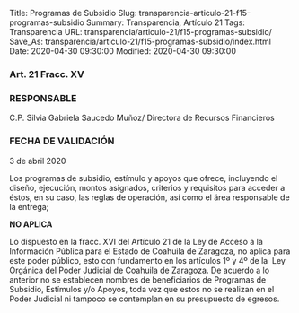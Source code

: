 Title: Programas de Subsidio
Slug: transparencia-articulo-21-f15-programas-subsidio
Summary: Transparencia, Artículo 21
Tags: Transparencia
URL: transparencia/articulo-21/f15-programas-subsidio/
Save_As: transparencia/articulo-21/f15-programas-subsidio/index.html
Date: 2020-04-30 09:30:00
Modified: 2020-04-30 09:30:00


### Art. 21 Fracc. XV

### RESPONSABLE

C.P. Silvia Gabriela Saucedo Muñoz/ Directora de Recursos Financieros

### FECHA DE VALIDACIÓN

3 de abril 2020

Los programas de subsidio, estímulo y apoyos que ofrece, incluyendo el diseño, ejecución, montos asignados, criterios y requisitos para acceder a éstos, en su caso, las reglas de operación, así como el área responsable de la entrega;

**NO APLICA**

Lo dispuesto en la fracc. XVI del Artículo 21 de la Ley de Acceso a la Información Pública para el Estado de Coahuila de Zaragoza, no aplica para este poder público, esto con fundamento en los artículos 1º y 4º de la  Ley Orgánica del Poder Judicial de Coahuila de Zaragoza. De acuerdo a lo anterior no se establecen nombres de beneficiarios de Programas de Subsidio, Estímulos y/o Apoyos, toda vez que estos no se realizan en el Poder Judicial ni tampoco se contemplan en su presupuesto de egresos.



